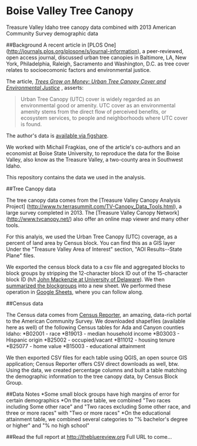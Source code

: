 # Boise Valley Tree Canopy
Treasure Valley Idaho tree canopy data combined with 2013 American Community Survey demographic data

##Background
A recent article in [PLOS One] (http://journals.plos.org/plosone/s/journal-information), a peer-reviewed, open access journal, discussed urban tree canopies in Baltimore, LA, New York, Philadelphia, Raleigh, Sacramento and Washington, D.C. as tree cover relates to socioecomonic factors and environmental justice.

The article, [*Trees Grow on Money: Urban Tree Canopy Cover and Environmental Justice*](http://www.ncbi.nlm.nih.gov/pmc/articles/PMC4382324/) , asserts: 

> Urban Tree Canopy (UTC) cover is widely regarded as an environmental good or amenity. UTC cover as an environmental amenity stems from the direct flow of perceived benefits, or ecosystem services, to people and neighborhoods where UTC cover is found.

The author's data is [available via figshare](http://figshare.com/articles/Urban_Tree_Canopy_and_Environmental_Justice/1213775).

We worked with Michail Fragkias, one of the article's co-authors and an economist at Boise State University, to reproduce the data for the Boise Valley, also know as the Treasure Valley, a two-county area in Southwest Idaho.

This repository contains the data we used in the analysis.

##Tree Canopy data

The tree canopy data comes from the [Treasure Valley Canopy Analysis Project] (http://www.tv.terrasummit.com/TV-Canopy_Data_Tools.html), a large survey completed in 2013. The [Treasure Valley Canopy Network] (http://www.tvcanopy.net/) also offer an online map viewer and many other tools.

For this analyis, we used the Urban Tree Canopy (UTC) coverage, as a percent of land area by Census block. You can find this as a GIS layer Under the "Treasure Valley Area of Interest" section, "AOI Results--State Plane" files.

We exported the census block data to a csv file and aggregated blocks to block groups by stripping the 12-character block ID out of the 15-character block ID (h/t [John Mackenzie at University of Delaware](http://www.udel.edu/johnmack/frec682/census/census_lab2.html)). We then [summarized the blockgroups](http://webapps.stackexchange.com/questions/36103/how-to-group-data-in-a-google-spreadsheet) into a new sheet. We performed these operation in [Google Sheets](https://docs.google.com/spreadsheets/d/1kZj6hDU7M5camDR4Kc-0YqGqqINisiBXeTHTQSv1mcw/edit?usp=sharing), where you can follow along.

##Census data

The Census data comes from [Census Reporter](http://censusreporter.org), an amazing, data-rich portal to the American Community Survey. We downloaded shapefiles (available here as well) of the following Census tables for Ada and Canyon counties Idaho:
*B02001 - race
*B19013 - median household income
*B03003 - Hispanic origin
*B25002 - occupied/vacant
*B11012 - housing tenure
*B25077 - home value
*B15003 - educational attainment

We then exported CSV files for each table using QGIS, an open source GIS application; Census Reporter offers CSV direct downloads as well, btw. Using the data, we created percentage columns and built a table matching the demographic information to the tree canopy data, by Census Block Group.

##Data Notes
*Some small block groups have high margins of error for certain demographics
*On the race table, we combined "Two races including Some other race" and "Two races excluding Some other race, and three or more races" with "Two or more races"
*On the educational attainment table, we combined several categories to "% bachelor's degree or higher" and "% no high school"

##Read the full report at http://thebluereview.org
Full URL to come... 

